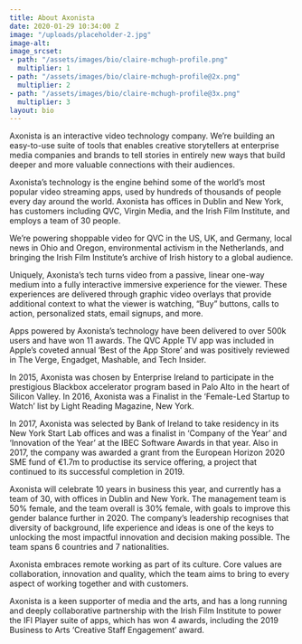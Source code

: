 ```yaml
---
title: About Axonista
date: 2020-01-29 10:34:00 Z
image: "/uploads/placeholder-2.jpg"
image-alt: 
image_srcset:
- path: "/assets/images/bio/claire-mchugh-profile.png"
  multiplier: 1
- path: "/assets/images/bio/claire-mchugh-profile@2x.png"
  multiplier: 2
- path: "/assets/images/bio/claire-mchugh-profile@3x.png"
  multiplier: 3
layout: bio
---
```


<p>Axonista is an interactive video technology company. We’re building an easy-to-use suite of tools that enables creative storytellers at enterprise media companies and brands to tell stories in entirely new ways that build deeper and more valuable connections with their audiences.</p>

<p>Axonista’s technology is the engine behind some of the world’s most popular video streaming apps, used by hundreds of thousands of people every day around the world. Axonista has offices in Dublin and New York, has customers including QVC, Virgin Media, and the Irish Film Institute, and employs a team of 30 people.</p>

<p>We’re powering shoppable video for QVC in the US, UK, and Germany, local news in Ohio and Oregon, environmental activism in the Netherlands, and bringing the Irish Film Institute’s archive of Irish history to a global audience.</p>

<p>Uniquely, Axonista’s tech turns video from a passive, linear one-way medium into a fully interactive immersive experience for the viewer. These experiences are delivered through graphic video overlays that provide additional context to what the viewer is watching, “Buy” buttons, calls to action, personalized stats, email signups, and more.</p>

<p>Apps powered by Axonista’s technology have been delivered to over 500k users and have won 11 awards. The QVC Apple TV app was included in Apple’s coveted annual ‘Best of the App Store’ and was positively reviewed in The Verge, Engadget, Mashable, and Tech Insider.</p>

<p>In 2015, Axonista was chosen by Enterprise Ireland to participate in the prestigious Blackbox accelerator program based in Palo Alto in the heart of Silicon Valley. In 2016, Axonista was a Finalist in the ‘Female-Led Startup to Watch’ list by Light Reading Magazine, New York.</p>

<p>In 2017, Axonista was selected by Bank of Ireland to take residency in its New York Start Lab offices and was a finalist in ‘Company of the Year’ and ‘Innovation of the Year’ at the IBEC Software Awards in that year. Also in 2017, the company was awarded a grant from the European Horizon 2020 SME fund of €1.7m to productise its service offering, a project that continued to its successful completion in 2019.</p>

<p>Axonista will celebrate 10 years in business this year, and currently has a team of 30, with offices in Dublin and New York. The management team is 50% female, and the team overall is 30% female, with goals to improve this gender balance further in 2020. The company’s leadership recognises that diversity of background, life experience and ideas is one of the keys to unlocking the most impactful innovation and decision making possible. The team spans 6 countries and 7 nationalities.</p>

<p>Axonista embraces remote working as part of its culture. Core values are collaboration, innovation and quality, which the team aims to bring to every aspect of working together and with customers.</p>

<p>Axonista is a keen supporter of media and the arts, and has a long running and deeply collaborative partnership with the Irish Film Institute to power the IFI Player suite of apps, which has won 4 awards, including the 2019 Business to Arts ‘Creative Staff Engagement’ award.</p>